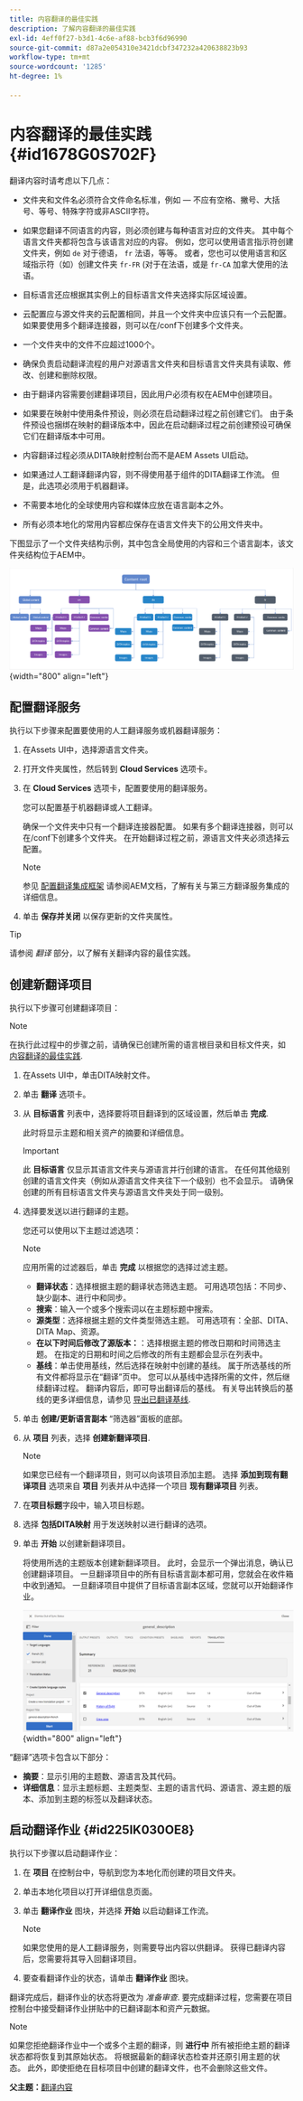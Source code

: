 ```yaml
---
title: 内容翻译的最佳实践
description: 了解内容翻译的最佳实践
exl-id: 4eff0f27-b3d1-4c6e-af88-bcb3f6d96990
source-git-commit: d87a2e054310e3421dcbf347232a420638823b93
workflow-type: tm+mt
source-wordcount: '1285'
ht-degree: 1%

---
```


# 内容翻译的最佳实践 {#id1678G0S702F}

翻译内容时请考虑以下几点：

- 文件夹和文件名必须符合文件命名标准，例如 — 不应有空格、撇号、大括号、等号、特殊字符或非ASCII字符。

- 如果您翻译不同语言的内容，则必须创建与每种语言对应的文件夹。 其中每个语言文件夹都将包含与该语言对应的内容。 例如，您可以使用语言指示符创建文件夹，例如 `de` 对于德语， `fr` 法语，等等。 或者，您也可以使用语言和区域指示符（如）创建文件夹 `fr-FR` (对于在法语，或是 `fr-CA` 加拿大使用的法语。
- 目标语言还应根据其实例上的目标语言文件夹选择实际区域设置。
- 云配置应与源文件夹的云配置相同，并且一个文件夹中应该只有一个云配置。 如果要使用多个翻译连接器，则可以在/conf下创建多个文件夹。
- 一个文件夹中的文件不应超过1000个。
- 确保负责启动翻译流程的用户对源语言文件夹和目标语言文件夹具有读取、修改、创建和删除权限。
- 由于翻译内容需要创建翻译项目，因此用户必须有权在AEM中创建项目。
- 如果要在映射中使用条件预设，则必须在启动翻译过程之前创建它们。 由于条件预设也捆绑在映射的翻译版本中，因此在启动翻译过程之前创建预设可确保它们在翻译版本中可用。
- 内容翻译过程必须从DITA映射控制台而不是AEM Assets UI启动。
- 如果通过人工翻译翻译内容，则不得使用基于组件的DITA翻译工作流。 但是，此选项必须用于机器翻译。
- 不需要本地化的全球使用内容和媒体应放在语言副本之外。
- 所有必须本地化的常用内容都应保存在语言文件夹下的公用文件夹中。

下图显示了一个文件夹结构示例，其中包含全局使用的内容和三个语言副本，该文件夹结构位于AEM中。

![](images/aem-directory_structure.png){width="800" align="left"}

## 配置翻译服务

执行以下步骤来配置要使用的人工翻译服务或机器翻译服务：

1. 在Assets UI中，选择源语言文件夹。

1. 打开文件夹属性，然后转到 **Cloud Services** 选项卡。

1. 在 **Cloud Services** 选项卡，配置要使用的翻译服务。

   您可以配置基于机器翻译或人工翻译。

   确保一个文件夹中只有一个翻译连接器配置。 如果有多个翻译连接器，则可以在/conf下创建多个文件夹。 在开始翻译过程之前，源语言文件夹必须选择云配置。

   >[!NOTE]
   >
   > 参见 [配置翻译集成框架](https://experienceleague.adobe.com/docs/experience-manager-cloud-service/sites/administering/reusing-content/translation/integration-framework.html?lang=en) 请参阅AEM文档，了解有关与第三方翻译服务集成的详细信息。

1. 单击 **保存并关闭** 以保存更新的文件夹属性。


>[!TIP]
>
> 请参阅 *翻译* 部分，以了解有关翻译内容的最佳实践。

## 创建新翻译项目

执行以下步骤可创建翻译项目：

>[!NOTE]
>
> 在执行此过程中的步骤之前，请确保已创建所需的语言根目录和目标文件夹，如 [内容翻译的最佳实践](#id1678G0S702F).

1. 在Assets UI中，单击DITA映射文件。

1. 单击 **翻译** 选项卡。

1. 从 **目标语言** 列表中，选择要将项目翻译到的区域设置，然后单击 **完成**.

   此时将显示主题和相关资产的摘要和详细信息。

   >[!IMPORTANT]
   >
   > 此 **目标语言** 仅显示其语言文件夹与源语言并行创建的语言。 在任何其他级别创建的语言文件夹（例如从源语言文件夹往下一个级别）也不会显示。 请确保创建的所有目标语言文件夹与源语言文件夹处于同一级别。

1. 选择要发送以进行翻译的主题。

   您还可以使用以下主题过滤选项：

   >[!NOTE]
   >
   > 应用所需的过滤器后，单击 **完成** 以根据您的选择过滤主题。

   - **翻译状态**：选择根据主题的翻译状态筛选主题。 可用选项包括：不同步、缺少副本、进行中和同步。
   - **搜索**：输入一个或多个搜索词以在主题标题中搜索。
   - **源类型**：选择根据主题的文件类型筛选主题。 可用选项有：全部、DITA、DITA Map、资源。
   - **在以下时间后修改了源版本：**：选择根据主题的修改日期和时间筛选主题。 在指定的日期和时间之后修改的所有主题都会显示在列表中。
   - **基线**：单击使用基线，然后选择在映射中创建的基线。 属于所选基线的所有文件都将显示在“翻译”页中。 您可以从基线中选择所需的文件，然后继续翻译过程。 翻译内容后，即可导出翻译后的基线。 有关导出转换后的基线的更多详细信息，请参见 [导出已翻译基线](generate-output-use-baseline-for-publishing.md#id196SE600GHS).
1. 单击 **创建/更新语言副本** “筛选器”面板的底部。

1. 从 **项目** 列表，选择 **创建新翻译项目**.

   >[!NOTE]
   >
   > 如果您已经有一个翻译项目，则可以向该项目添加主题。 选择 **添加到现有翻译项目** 选项来自 **项目** 列表并从中选择一个项目 **现有翻译项目** 列表。

1. 在&#x200B;**项目标题**&#x200B;字段中，输入项目标题。

1. 选择 **包括DITA映射** 用于发送映射以进行翻译的选项。
1. 单击 **开始** 以创建新翻译项目。

   将使用所选的主题版本创建新翻译项目。 此时，会显示一个弹出消息，确认已创建翻译项目。 一旦翻译项目中的所有目标语言副本都可用，您就会在收件箱中收到通知。 一旦翻译项目中提供了目标语言副本区域，您就可以开始翻译作业。

   ![](images/status-translation-uuid.png){width="800" align="left"}


“翻译”选项卡包含以下部分：

- **摘要**：显示引用的主题数、源语言及其代码。
- **详细信息**：显示主题标题、主题类型、主题的语言代码、源语言、源主题的版本、添加到主题的标签以及翻译状态。




## 启动翻译作业 {#id225IK030OE8}

执行以下步骤以启动翻译作业：

1. 在 **项目** 在控制台中，导航到您为本地化而创建的项目文件夹。

1. 单击本地化项目以打开详细信息页面。

1. 单击 **翻译作业** 图块，并选择 **开始** 以启动翻译工作流。

   >[!NOTE]
   >
   > 如果您使用的是人工翻译服务，则需要导出内容以供翻译。 获得已翻译内容后，您需要将其导入回翻译项目。

1. 要查看翻译作业的状态，请单击 **翻译作业** 图块。


翻译完成后，翻译作业的状态将更改为 *准备审查*. 要完成翻译过程，您需要在项目控制台中接受翻译作业拼贴中的已翻译副本和资产元数据。

>[!NOTE]
>
> 如果您拒绝翻译作业中一个或多个主题的翻译，则 **进行中** 所有被拒绝主题的翻译状态都将恢复到其原始状态。 将根据最新的翻译状态检查并还原引用主题的状态。 此外，即使拒绝在目标项目中创建的翻译文件，也不会删除这些文件。

**父主题：**[&#x200B;翻译内容](translation.md)
